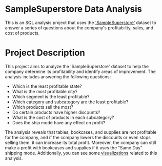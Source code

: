 # SampleSuperstore Data Analysis
This is an SQL analysis project that uses the ['SampleSuperstore'](https://www.kaggle.com/datasets/itssuru/super-store) dataset to answer a series of questions about the company's profitability, sales, and cost of products.
# Project Description
This project aims to analyze the 'SampleSuperstore' dataset to help the company determine its profitability and identify areas of improvement. The analysis includes answering the following questions:

* Which is the least profitable state?
* What is the most profitable city?
* Which segment is the least profitable?
* Which category and subcategory are the least profitable?
* Which products sell the most?
* Do certain products have higher discounts?
* What is the cost of products in each subcategory?
* Does the ship mode have any effect on profit?

The analysis reveals that tables, bookcases, and supplies are not profitable for the company, and if the company lowers the discounts or even stops selling them, it can increase its total profit. Moreover, the company can still make a profit with bookcases and supplies if it uses the "Same Day" shipping mode.
Additionally, you can see some [visualizations](https://public.tableau.com/app/profile/amiran.makharadze/viz/SuperStore_16766613466230/Dashboard1) related to this analysis.
